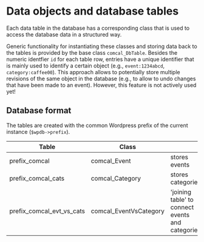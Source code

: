 # Data objects and database tables

Each data table in the database has a corresponding class that is
used to access the database data in a structured way.

Generic functionality for instantiating these classes and storing
data back to the tables is provided by the base class `comcal_DbTable`. Besides
the numeric identfier `id` for each table row, entries have a unique identifier
that is mainly used to identify a certain object (e.g., `event:1234abcd`, `category:caffee00`).
This approach allows to potentially store multiple revisions of the same object in
the database (e.g., to allow to undo changes that have been made to an event).
However, this feature is not actively used yet!

## Database format

The tables are created with the common Wordpress prefix of the current instance (`$wpdb->prefix`).

| Table | Class | |
| --- | --- | --- |
| prefix_comcal | comcal_Event | stores events |
| prefix_comcal_cats | comcal_Category | stores categories |
| prefix_comcal_evt_vs_cats | comcal_EventVsCategory | 'joining table' to connect events and categories |
